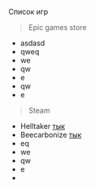Список игр

>Epic games store
+ asdasd
+ qweq
+ we
+ qw
+ e
+ qw
+ e

>Steam
+ Helltaker [тык](https://store.steampowered.com/app/1289310/Helltaker/)
+ Beecarbonize [тык](https://store.steampowered.com/app/2486750/Beecarbonize/)
+ eq
+ we
+ qw
+ e
+ 

